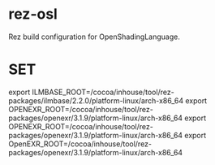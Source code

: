 rez-osl
===

Rez build configuration for OpenShadingLanguage.


SET
===

export ILMBASE_ROOT=/cocoa/inhouse/tool/rez-packages/ilmbase/2.2.0/platform-linux/arch-x86_64
export OPENEXR_ROOT=/cocoa/inhouse/tool/rez-packages/openexr/3.1.9/platform-linux/arch-x86_64
export OPENEXR_ROOT=/cocoa/inhouse/tool/rez-packages/openexr/3.1.9/platform-linux/arch-x86_64
export OpenEXR_ROOT=/cocoa/inhouse/tool/rez-packages/openexr/3.1.9/platform-linux/arch-x86_64
